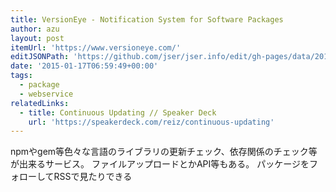 ```yaml
---
title: VersionEye - Notification System for Software Packages
author: azu
layout: post
itemUrl: 'https://www.versioneye.com/'
editJSONPath: 'https://github.com/jser/jser.info/edit/gh-pages/data/2015/01/index.json'
date: '2015-01-17T06:59:49+00:00'
tags:
  - package
  - webservice
relatedLinks:
  - title: Continuous Updating // Speaker Deck
    url: 'https://speakerdeck.com/reiz/continuous-updating'
---
```

npmやgem等色々な言語のライブラリの更新チェック、依存関係のチェック等が出来るサービス。
ファイルアップロードとかAPI等もある。
パッケージをフォローしてRSSで見たりできる
